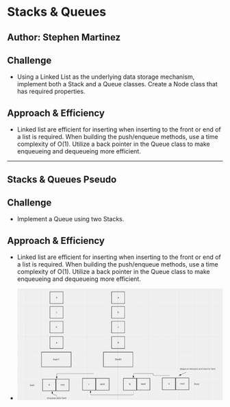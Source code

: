 # Stacks & Queues

## Author: Stephen Martinez

## Challenge

* Using a Linked List as the underlying data storage mechanism, implement both a Stack and a Queue classes. Create a Node class that has required properties.

## Approach & Efficiency

* Linked list are efficient for inserting when inserting to the front or end of a list is required. When building the push/enqueue methods, use a time complexity of O(1). Utilize a back pointer in the Queue class to make enqueueing and dequeueing more efficient.

****

## Stacks & Queues Pseudo

## Challenge

* Implement a Queue using two Stacks.

## Approach & Efficiency

* Linked list are efficient for inserting when inserting to the front or end of a list is required. When building the push/enqueue methods, use a time complexity of O(1). Utilize a back pointer in the Queue class to make enqueueing and dequeueing more efficient.

* ![Stacks&Queues](/assets/stacks-queues.png)

